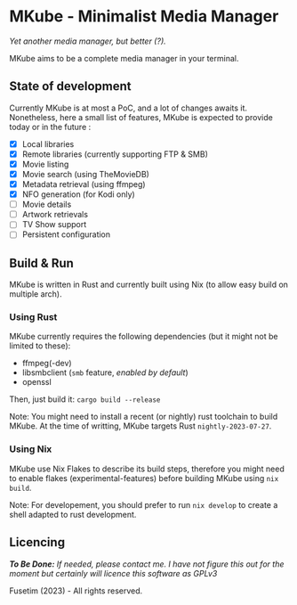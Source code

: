 # MKube - Minimalist Media Manager

*Yet another media manager, but better (?).*

MKube aims to be a complete media manager in your terminal. 

## State of development

Currently MKube is at most a PoC, and a lot of changes awaits it. 
Nonetheless, here a small list of features, MKube is expected to provide
today or in the future :

- [x] Local libraries
- [x] Remote libraries (currently supporting FTP & SMB)
- [x] Movie listing
- [x] Movie search (using TheMovieDB)
- [x] Metadata retrieval (using ffmpeg)
- [x] NFO generation (for Kodi only)
- [ ] Movie details 
- [ ] Artwork retrievals
- [ ] TV Show support
- [ ] Persistent configuration

## Build & Run

MKube is written in Rust and currently built using Nix (to allow easy build on 
multiple arch).

### Using Rust

MKube currently requires the following dependencies (but it might not be limited to these):
- ffmpeg(-dev)
- libsmbclient (`smb` feature, *enabled by default*)
- openssl

Then, just build it: `cargo build --release`

Note: You might need to install a recent (or nightly) rust toolchain to build MKube.
At the time of writting, MKube targets Rust `nightly-2023-07-27`.

### Using Nix

MKube use Nix Flakes to describe its build steps, therefore you might need to 
enable flakes (experimental-features) before building MKube using 
`nix build`.

Note: For developement, you should prefer to run `nix develop` to create a shell 
adapted to rust development.

## Licencing

***To Be Done:*** *If needed, please contact me. I have not figure this out for the moment but 
certainly will licence this software as GPLv3*

Fusetim (2023) - All rights reserved.